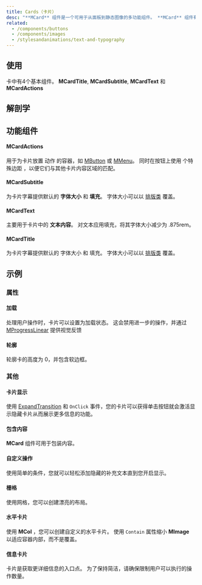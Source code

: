 ```yaml
---
title: Cards（卡片）
desc: "**MCard** 组件是一个可用于从面板到静态图像的多功能组件。 **MCard** 组件有许多帮助程序组件来尽可能简单地进行标记。 没有列出选项的组件使用Blazor的功能组件来更快渲染并充当标记糖以使构建变得更加容易。"
related:
  - /components/buttons
  - /components/images
  - /stylesandanimations/text-and-typography
---
```


## 使用

卡中有4个基本组件。 **MCardTitle**, **MCardSubtitle**, **MCardText** 和 **MCardActions**

<cards-usage></cards-usage>

## 解剖学

## 功能组件

#### MCardActions

用于为卡片放置 动作 的容器，如 [MButton](/components/buttons) 或 [MMenu](/components/menus)。 同时在按钮上使用 个特殊边距
  ，以便它们与其他卡片内容区域的匹配。

#### MCardSubtitle

为卡片字幕提供默认的 **字体大小** 和 **填充**。 字体大小可以以 [排版类](/stylesandanimations/text-and-typography) 覆盖。

#### MCardText

主要用于卡片中的 **文本内容**。 对文本应用填充，将其字体大小减少为 .875rem。

#### MCardTitle

为卡片字幕提供默认的 字体大小 和 填充。 字体大小可以以 [排版类](/stylesandanimations/text-and-typography) 覆盖。

## 示例

### 属性

#### 加载

处理用户操作时，卡片可以设置为加载状态。 这会禁用进一步的操作，并通过 [MProgressLinear](/components/progress-linear) 提供视觉反馈  

<masa-example file="Examples.cards.Loading"></masa-example>

#### 轮廓

轮廓卡的高度为 0，并包含软边框。

<masa-example file="Examples.cards.Outlined"></masa-example>

### 其他

#### 卡片显示

使用 [ExpandTransition](/stylesandanimations/transitions) 和 `OnClick` 事件，您的卡片可以获得单击按钮就会激活显示隐藏卡片从而展示更多信息的功能。

<masa-example file="Examples.cards.CardReveal"></masa-example>

#### 包含内容

**MCard** 组件可用于包装内容。

<masa-example file="Examples.cards.ContentWrapping"></masa-example>

#### 自定义操作

使用简单的条件，您就可以轻松添加隐藏的补充文本直到您开启显示。

<masa-example file="Examples.cards.CustomActions"></masa-example>

#### 栅格

使用网格，您可以创建漂亮的布局。 

<masa-example file="Examples.cards.Grids"></masa-example>

#### 水平卡片

使用 **MCol** ，您可以创建自定义的水平卡片。 使用 `Contain` 属性缩小 **MImage** 以适应容器内部，而不是覆盖。

<masa-example file="Examples.cards.HorizontalCards"></masa-example>

#### 信息卡片

卡片是获取更详细信息的入口点。 为了保持简洁，请确保限制用户可以执行的操作数量。 

<masa-example file="Examples.cards.InformationCard"></masa-example>




